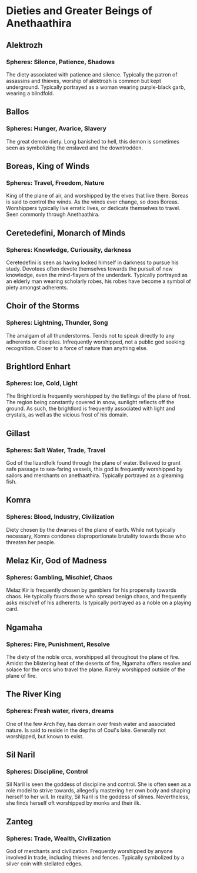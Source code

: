 # Dieties and Greater Beings of Anethaathira

## Alektrozh

### Spheres: Silence, Patience, Shadows

The diety associated with patience and silence. Typically the patron of assassins and thieves, worship of alektrozh is common but kept underground.
Typically portrayed as a woman wearing purple-black garb, wearing a blindfold.


## Ballos

### Spheres: Hunger, Avarice, Slavery

The great demon diety. Long banished to hell, this demon is sometimes seen as symbolizing the enslaved and the downtrodden.


## Boreas, King of Winds

### Spheres: Travel, Freedom, Nature

King of the plane of air, and worshipped by the elves that live there. Boreas is said to control the winds.
As the winds ever change, so does Boreas. Worshippers typically live erratic lives, or dedicate themselves to travel. Seen commonly through Anethaathira.

## Ceretedefini, Monarch of Minds

### Spheres: Knowledge, Curiousity, darkness

Ceretedefini is seen as having locked himself in darkness to pursue his study. Devotees often devote themselves towards the pursuit of new knowledge, even the mind-flayers of the underdark.
Typically portrayed as an elderly man wearing scholarly robes, his robes have become a symbol of piety amongst adherents.

## Choir of the Storms

### Spheres: Lightning, Thunder, Song

The amalgam of all thunderstorms. Tends not to speak directly to any adherents or disciples.
Infrequently worshipped, not a public god seeking recognition. Closer to a force of nature than anything else.

## Brightlord Enhart

### Spheres: Ice, Cold, Light

The Brightlord is frequently worshipped by the tieflings of the plane of frost. The region being constantly covered in snow, sunlight reflects off the ground.
As such, the brightlord is frequently associated with light and crystals, as well as the vicious frost of his domain.

## Gillast

### Spheres: Salt Water, Trade, Travel

God of the lizardfolk found through the plane of water. Believed to grant safe passage to sea-faring vessels, this god is frequently worshipped by sailors and merchants on anethaathira.
Typically portrayed as a gleaming fish.

## Komra

### Spheres: Blood, Industry, Civilization

Diety chosen by the dwarves of the plane of earth. While not typically necessary, Komra condones disproportionate brutality towards those who threaten her people.

## Melaz Kir, God of Madness

### Spheres: Gambling, Mischief, Chaos

Melaz Kir is frequently chosen by gamblers for his propensity towards chaos. He typically favors those who spread benign chaos, and frequently asks mischief of his adherents.
Is typically portrayed as a noble on a playing card.

## Ngamaha

### Spheres: Fire, Punishment, Resolve

The diety of the noble orcs, worshipped all throughout the plane of fire. Amidst the blistering heat of the deserts of fire, Ngamaha offers resolve and solace for the orcs who travel the plane.
Rarely worshipped outside of the plane of fire.

## The River King

### Spheres: Fresh water, rivers, dreams

One of the few Arch Fey, has domain over fresh water and associated nature. Is said to reside in the depths of Coul's lake.
Generally not worshipped, but known to exist.

## Sil Naril

### Spheres: Discipline, Control

Sil Naril is seen the goddess of discipline and control. She is often seen as a role model to strive towards, allegedly mastering her own body and shaping herself to her will.
In reality, Sil Naril is the goddess of slimes. Nevertheless, she finds herself oft worshipped by monks and their ilk.

## Zanteg

### Spheres: Trade, Wealth, Civilization

God of merchants and civilization. Frequently worshipped by anyone involved in trade, including thieves and fences.
Typically symbolized by a silver coin with stellated edges.

